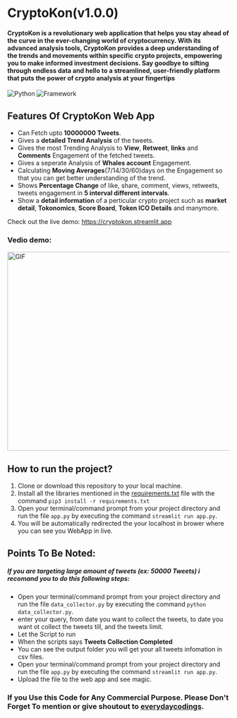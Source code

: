 # CryptoKon(v1.0.0)
#### CryptoKon is a revolutionary web application that helps you stay ahead of the curve in the ever-changing world of cryptocurrency. With its advanced analysis tools, CryptoKon provides a deep understanding of the trends and movements within specific crypto projects, empowering you to make informed investment decisions. Say goodbye to sifting through endless data and hello to a streamlined, user-friendly platform that puts the power of crypto analysis at your fingertips

![Python](https://img.shields.io/badge/Python-3.9-blueviolet)
![Framework](https://img.shields.io/badge/Framework-sreamlit-red)

## Features Of CryptoKon Web App
- Can Fetch upto **10000000 Tweets**.
- Gives a **detailed Trend Analysis** of the tweets.
- Gives the most Trending Analysis to **View**, **Retweet**, **links** and **Comments** Engagement of the fetched tweets.
- Gives a seperate Analysis of **Whales account** Engagement.
- Calculating **Moving Averages**(7/14/30/60)days on the Engagement so that you can get better understanding of the trend.
- Shows **Percentage Change** of like, share, comment, views, retweets, tweets engagement in **5 interval different intervals**.
- Show a **detail information** of a perticular crypto project such as **market detail**, **Tokonomics**, **Score Board**, **Token ICO Details** and manymore.

Check out the live demo: https://cryptokon.streamlit.app

### Vedio demo:
<p><img  alt="GIF" src="https://github.com/everydaycodings/Twitter-Sentimental-Analysis-WebApp/blob/master/files/app_demo.gif" width="800" height="450" /></p>

## How to run the project?

1. Clone or download this repository to your local machine.
2. Install all the libraries mentioned in the [requirements.txt](https://github.com/everydaycodings/CryptoKon/blob/master/requirements.txt) file with the command `pip3 install -r requirements.txt`
3. Open your terminal/command prompt from your project directory and run the file `app.py` by executing the command `streamlit run app.py`.
4. You will be automatically redirected the your localhost in brower where you can see you WebApp in live.

## Points To Be Noted: 
##### If you are targeting large amount of tweets (ex: 50000 Tweets) i recomand you to do this following steps:
- Open your terminal/command prompt from your project directory and run the file `data_collector.py` by executing the command `python data_collector.py`.
- enter your query, from date you want to collect the tweets, to date you want ot collect the tweets till, and the tweets limit.
- Let the Script to run
- When the scripts says **Tweets Collection Completed**
- You can see the output folder you will get your all tweets infomation in csv files.
- Open your terminal/command prompt from your project directory and run the file `app.py` by executing the command `streamlit run app.py`.
- Upload the file to the web app and see magic.

### If you Use this Code for Any Commercial Purpose. Please Don't Forget To mention or give shoutout to [everydaycodings](https://github.com/everydaycodings).